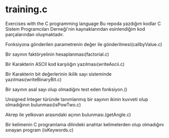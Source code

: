 # training.c
Exercises with the C programming language 
Bu repoda yazdığım kodlar C Sistem Programcıları Derneği'nin kaynaklarından esinlendiğim kod parçalarından oluşmaktadır. 

Fonksiyona gönderilen parametrenin değer ile gönderilmesi(callbyValue.c)

Bir sayının faktöryelinin hesaplanması(factorial.c)

Bir Karakterin ASCII kod karşılığın yazılması(writeAscii.c)

Bir Karakterin bit değerlerinin ikilik sayı sisteminde yazılması(writeBinaryBit.c)

Bir sayının asal sayı olup olmadığını test eden fonksiyon.()

Unsigned Integer türünde tanımlanmış bir sayının ikinin kuvveti olup olmadığının bulunması(isPowTwo.c)

Akrep ile yelkovan arasındaki açının bulunması.(getAngle.c)

Bir kelimenin C programlama dilindeki anahtar kelimelerden olup olmadığını sınayan program (isKeywords.c)
